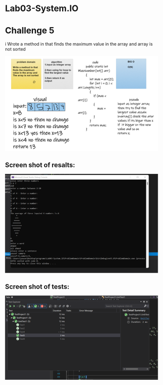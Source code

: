 # Lab03-System.IO

# Challenge 5

i Wrote a method in that finds the maximum value in the array and array is not sorted

![image](/witebord.png)


## Screen shot of resalts:

![image](/resalt.png)


## Screen shot of tests:

![image](/tests.png)

